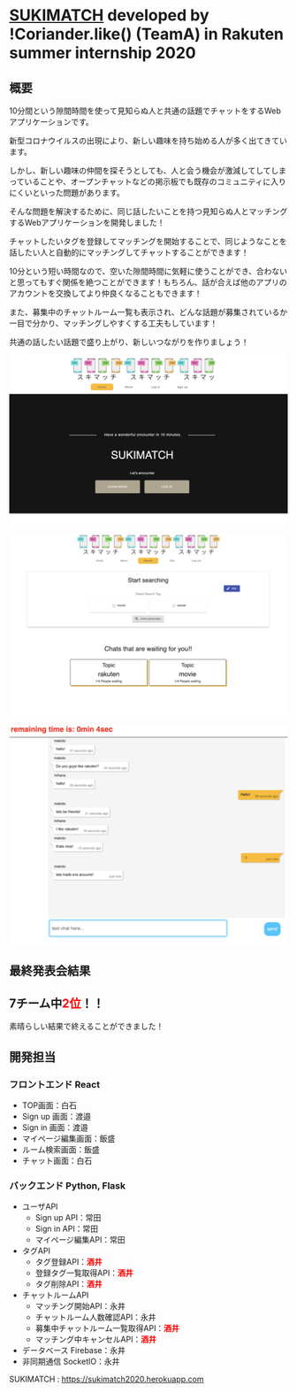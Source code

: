 # [SUKIMATCH](https://sukimatch2020.herokuapp.com/) developed by !Coriander.like() (TeamA) in Rakuten summer internship 2020


## 概要
10分間という隙間時間を使って見知らぬ人と共通の話題でチャットをするWebアプリケーションです。

新型コロナウイルスの出現により、新しい趣味を持ち始める人が多く出てきています。

しかし、新しい趣味の仲間を探そうとしても、人と会う機会が激減してしてしまっていることや、オープンチャットなどの掲示板でも既存のコミュニティに入りにくいといった問題があります。

そんな問題を解決するために、同じ話したいことを持つ見知らぬ人とマッチングするWebアプリケーションを開発しました！

チャットしたいタグを登録してマッチングを開始することで、同じようなことを話したい人と自動的にマッチングしてチャットすることができます！

10分という短い時間なので、空いた隙間時間に気軽に使うことができ、合わないと思ってもすぐ関係を絶つことができます！もちろん、話が合えば他のアプリのアカウントを交換してより仲良くなることもできます！

また、募集中のチャットルーム一覧も表示され、どんな話題が募集されているか一目で分かり、マッチングしやすくする工夫もしています！

共通の話したい話題で盛り上がり、新しいつながりを作りましょう！

![sukimatch_top](https://github.com/Sakai1711/image/blob/master/SUKIMATCH/sukimatch_top.png?raw=true)

![sukimatch_searchdisplay](https://github.com/Sakai1711/image/blob/master/SUKIMATCH/sukimatch_search.png?raw=true)

![sukimatch_chatdisplay](https://github.com/Sakai1711/image/blob/master/SUKIMATCH/sukimatch_chat.png?raw=true)


## 最終発表会結果
## 7チーム中<span style="color: red; ">**2位**</span>！！
素晴らしい結果で終えることができました！


## 開発担当
### フロントエンド React
 - TOP画面：白石
 - Sign up 画面：渡邉
 - Sign in 画面：渡邉
 - マイページ編集画面：飯盛
 - ルーム検索画面：飯盛
 - チャット画面：白石

### バックエンド Python, Flask
 - ユーザAPI
    - Sign up API：常田
    - Sign in API：常田
    - マイページ編集API：常田
 - タグAPI
    - タグ登録API：<span style="color: red; ">**酒井**</span>
    - 登録タグ一覧取得API：<span style="color: red; ">**酒井**</span>
    - タグ削除API：<span style="color: red; ">**酒井**</span>
 - チャットルームAPI
    - マッチング開始API：永井
    - チャットルーム人数確認API：永井
    - 募集中チャットルーム一覧取得API：<span style="color: red; ">**酒井**</span>
    - マッチング中キャンセルAPI：<span style="color: red; ">**酒井**</span>
 - データベース Firebase：永井
 - 非同期通信 SocketIO：永井


SUKIMATCH : https://sukimatch2020.herokuapp.com